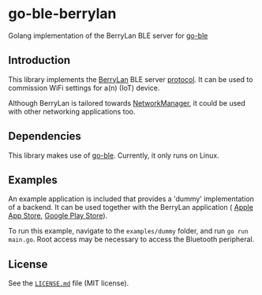 # go-ble-berrylan
Golang implementation of the BerryLan BLE server for
[go-ble](https://github.com/go-ble/ble)

## Introduction
This library implements the [BerryLan](http://www.berrylan.org/) BLE server
[protocol](https://github.com/nymea/nymea-networkmanager). It can be used to
commission WiFi settings for a(n) (IoT) device.

Although BerryLan is tailored towards
[NetworkManager](https://wiki.archlinux.org/index.php/NetworkManager), it could
be used with other networking applications too.

## Dependencies
This library makes use of [go-ble](https://github.com/go-ble/ble). Currently,
it only runs on Linux.

## Examples
An example application is included that provides a 'dummy' implementation of
a backend. It can be used together with the BerryLan application (
[Apple App Store](https://apps.apple.com/us/app/berrylan/id1436156018),
[Google Play Store](https://play.google.com/store/apps/details?id=io.guh.berrylan)).

To run this example, navigate to the `examples/dummy` folder, and run
`go run main.go`. Root access may be necessary to access the Bluetooth
peripheral.

## License
See the [`LICENSE.md`](LICENSE.md) file (MIT license).